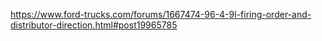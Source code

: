https://www.ford-trucks.com/forums/1667474-96-4-9l-firing-order-and-distributor-direction.html#post19965785
